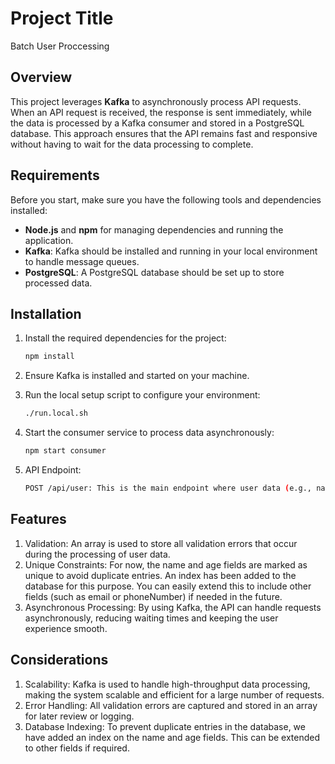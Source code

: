 # Project Title
Batch User Proccessing

## Overview

This project leverages **Kafka** to asynchronously process API requests. When an API request is received, the response is sent immediately, while the data is processed by a Kafka consumer and stored in a PostgreSQL database. This approach ensures that the API remains fast and responsive without having to wait for the data processing to complete.

## Requirements

Before you start, make sure you have the following tools and dependencies installed:

- **Node.js** and **npm** for managing dependencies and running the application.
- **Kafka**: Kafka should be installed and running in your local environment to handle message queues.
- **PostgreSQL**: A PostgreSQL database should be set up to store processed data.

## Installation

1. Install the required dependencies for the project:

   ```bash
   npm install
2. Ensure Kafka is installed and started on your machine.

3. Run the local setup script to configure your environment:

   ```bash
   ./run.local.sh
4. Start the consumer service to process data asynchronously:

   ```bash
   npm start consumer
4. API Endpoint:

   ```bash
   POST /api/user: This is the main endpoint where user data (e.g., name, age) is submitted. The API responds immediately, while the data is asynchronously processed and stored in PostgreSQL.


##  Features
1. Validation: An array is used to store all validation errors that occur during the processing of user data.
2. Unique Constraints: For now, the name and age fields are marked as unique to avoid duplicate entries. An index has been added to the database for this purpose. You can easily extend this to include other fields (such as email or phoneNumber) if needed in the future.
3. Asynchronous Processing: By using Kafka, the API can handle requests asynchronously, reducing waiting times and keeping the user experience smooth.
   
##  Considerations
1. Scalability: Kafka is used to handle high-throughput data processing, making the system scalable and efficient for a large number of requests.
2. Error Handling: All validation errors are captured and stored in an array for later review or logging.
3. Database Indexing: To prevent duplicate entries in the database, we have added an index on the name and age fields. This can be extended to other fields if required.
